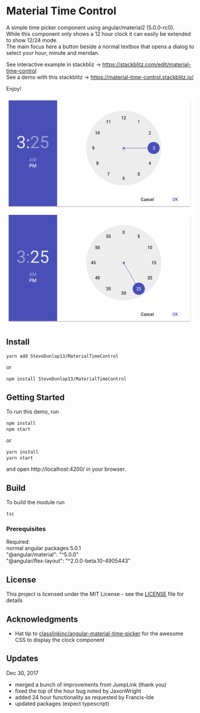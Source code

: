# Material Time Control

A simple time picker component using angular/material2 (5.0.0-rc0).  
While this component only shows a 12 hour clock it can easily be extended to show 12/24 mode.  
The main focus here a button beside a normal textbox that opens a dialog to select your hour, minute and meridan.  
  
See interactive example in stackbliz -> https://stackblitz.com/edit/material-time-control  
See a demo with this stackblitz -> https://material-time-control.stackblitz.io/
  
Enjoy!

![Dialog Hours](./demo/assets/OpenDialog_Hours.png?raw=true)
![Dialog Minutes](./demo/assets/OpenDialog_Minutes.png?raw=true)

## Install

```
yarn add SteveDunlap13/MaterialTimeControl
```
or
```
npm install SteveDunlap13/MaterialTimeControl
```

## Getting Started

To run this demo, run

```
npm install
npm start
```
or
```
yarn install
yarn start
```

and open http://localhost:4200/ in your browser.

## Build

To build the module run

```
tsc
```

### Prerequisites

Required:  
normal angular packages 5.0.1  
"@angular/material": "^5.0.0"  
"@angular/flex-layout": "^2.0.0-beta.10-4905443"


## License

This project is licensed under the MIT License - see the [LICENSE](LICENSE) file for details

## Acknowledgments

* Hat tip to <a href="https://github.com/classlinkinc/angular-material-time-picker">classlinkinc/angular-material-time-picker</a>
for the awesome CSS to display the clock component

## Updates

Dec 30, 2017
- merged a bunch of improvements from JumpLink (thank you)
- fixed the top of the hour bug noted by JaxonWright
- added 24 hour functionality as requested by Francis-Ide
- updated packages (expect typescript)
